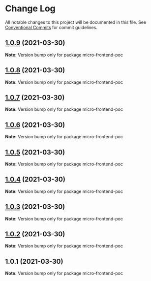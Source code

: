# Change Log

All notable changes to this project will be documented in this file.
See [Conventional Commits](https://conventionalcommits.org) for commit guidelines.

## [1.0.9](https://github.com/bhanu-alapati/micro-frontend-poc/compare/v1.0.8...v1.0.9) (2021-03-30)

**Note:** Version bump only for package micro-frontend-poc





## [1.0.8](https://github.com/bhanu-alapati/micro-frontend-poc/compare/v1.0.7...v1.0.8) (2021-03-30)

**Note:** Version bump only for package micro-frontend-poc





## [1.0.7](https://github.com/bhanu-alapati/micro-frontend-poc/compare/v1.0.6...v1.0.7) (2021-03-30)

**Note:** Version bump only for package micro-frontend-poc





## [1.0.6](https://github.com/bhanu-alapati/micro-frontend-poc/compare/v1.0.5...v1.0.6) (2021-03-30)

**Note:** Version bump only for package micro-frontend-poc





## [1.0.5](https://github.com/bhanu-alapati/micro-frontend-poc/compare/v1.0.4...v1.0.5) (2021-03-30)

**Note:** Version bump only for package micro-frontend-poc





## [1.0.4](https://github.com/bhanu-alapati/micro-frontend-poc/compare/v1.0.3...v1.0.4) (2021-03-30)

**Note:** Version bump only for package micro-frontend-poc





## [1.0.3](https://github.com/bhanu-alapati/micro-frontend-poc/compare/v1.0.2...v1.0.3) (2021-03-30)

**Note:** Version bump only for package micro-frontend-poc





## [1.0.2](https://github.com/bhanu-alapati/micro-frontend-poc/compare/v1.0.1...v1.0.2) (2021-03-30)

**Note:** Version bump only for package micro-frontend-poc





## 1.0.1 (2021-03-30)

**Note:** Version bump only for package micro-frontend-poc
